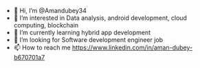 - 👋 Hi, I’m @Amandubey34
- 👀 I’m interested in Data analysis, android development, cloud computing, blockchain
- 🌱 I’m currently learning hybrid app development
- 💞️ I’m looking for Software development engineer job
- 📫 How to reach me https://www.linkedin.com/in/aman-dubey-b670701a7

<!---
Amandubey34/Amandubey34 is a ✨ special ✨ repository because its `README.md` (this file) appears on your GitHub profile.
You can click the Preview link to take a look at your changes.
--->
